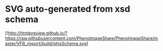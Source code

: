 # SVG auto-generated from xsd schema

[!http://htmlpreview.github.io/?https://raw.githubusercontent.com/PhenoImageShare/PhenoImageShare/master/VFB_import/build/phisSchema.svg]

